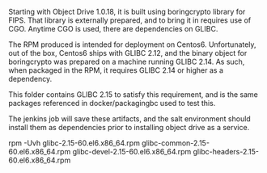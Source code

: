 Starting with Object Drive 1.0.18, it is built using boringcrypto library for FIPS.
That library is externally prepared, and to bring it in requires use of CGO.
Anytime CGO is used, there are dependencies on GLIBC.

The RPM produced is intended for deployment on Centos6.
Unfortunately, out of the box, Centos6 ships with GLIBC 2.12, and the binary object
for boringcrypto was prepared on a machine running GLIBC 2.14.  As such, when packaged
in the RPM, it requires GLIBC 2.14 or higher as a dependency.

This folder contains GLIBC 2.15 to satisfy this requirement, and is the same
packages referenced in docker/packagingbc used to test this.

The jenkins job will save these artifacts, and the salt environment should install
them as dependencies prior to installing object drive as a service.

rpm -Uvh glibc-2.15-60.el6.x86_64.rpm glibc-common-2.15-60.el6.x86_64.rpm glibc-devel-2.15-60.el6.x86_64.rpm glibc-headers-2.15-60.el6.x86_64.rpm